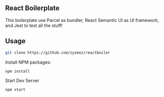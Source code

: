 ## React Boilerplate

This boilerplate use Parcel as bundler, React Semantic UI as UI framework, and Jest to test all the stuff!

## Usage

```bash
git clone https://github.com/zyzmoz/reactboiler
```

Install NPM packages:
```bash
npm install
```

Start Dev Server
```bash
npm start
```
